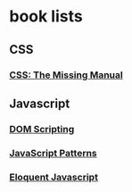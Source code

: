 # book lists
## CSS

### [CSS: The Missing Manual](./CSS/MissingManual.md)



## Javascript

### [DOM Scripting](./JS/DOM_scripting.md)
### [JavaScript Patterns](./JSPatterns/guide.md)
### [Eloquent Javascript](./JS/Eloquent_javascript.md)

